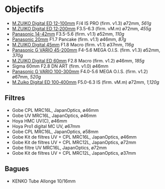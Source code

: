 # Objectifs

  - [M.ZUIKO Digital ED 12-100mm] F/4 IS PRO (firm. v1.3) ø72mm, _561g_
  - [M.ZUIKO Digital ED 12‑200mm] F3.5-6.3 (firm. vM.m) ø72mm, _455g_
  - [Panasonic 14-42mm] F3.5-5.6 (firm. v1.1) ø52mm, _110g_
  - [Panasonic 20mm] F1.7 Pancake (firm. v1.1) ø46mm, _87g_
  - [M.ZUIKO Digital 45mm] F1.8 Macro (firm. v1.1) ø37mm, _116g_
  - [Panasonic G VARIO 45-200mm] F4-5.6 MEGA O.I.S. (firm. v1.3) ø52mm, _370g_
  - [M.ZUIKO Digital ED 60mm] F2.8 Macro (firm. v1.2) ø46mm, _185g_
  - Sigma 60mm F2.8 DN ART (firm. v1.0) ø46mm
  - [Panasonic G VARIO 100-300mm] F4.0-5.6 MEGA O.I.S. (firm. v1.2) ø67mm, _520g_
  - [M.Zuiko Digital ED 100‑400mm] F5.0-6.3 IS (firm. vM.m) ø72mm, _1,120g_


[M.ZUIKO Digital ED 60mm]: https://www.olympus.fr/site/fr/c/lenses/om_d_pen_lenses/m_zuiko/m_zuiko_digital_ed_60mm_1_2_8/m_zuiko_digital_ed_60mm_1_2_8_specifications.html
[M.ZUIKO Digital 45mm]: https://www.olympus.fr/site/fr/c/lenses/om_d_pen_lenses/m_zuiko/m_zuiko_digital_45mm_118/m_zuiko_digital_45mm_118_specifications.html
[Panasonic G VARIO 45-200mm]: https://www.panasonic.com/fr/consumer/appareils-photo-et-camescopes/objectifs/objectifs-lumix/h-fsa45200.html
[Panasonic G VARIO 100-300mm]: https://www.panasonic.com/fr/consumer/appareils-photo-et-camescopes/objectifs/objectifs-lumix/h-fsa100300.html
[M.ZUIKO Digital ED 75‑300mm]: https://www.olympus.fr/site/fr/c/lenses/om_d_pen_lenses/m_zuiko/m_zuiko_digital_ed_75_300mm_1_4_8_6_7_ii/m_zuiko_digital_ed_75_300mm_1_4_8_6_7_ii_specifications.html
[M.ZUIKO Digital ED 12-100mm]: https://www.olympus.fr/site/fr/c/lenses/om_d_pen_lenses/m_zuiko_pro/m_zuiko_digital_ed_12_100mm_1_4_0_is_pro/m_zuiko_digital_ed_12_100mm_1_4_0_is_pro_specifications.html
[M.ZUIKO Digital ED 12‑200mm]: https://www.olympus.fr/site/fr/c/lenses/om_d_pen_lenses/m_zuiko/m_zuiko_digital_12_200mm_f3563/index.html
[M.Zuiko Digital ED 100‑400mm]: https://www.olympus.fr/site/fr/c/lenses/om_d_pen_lenses/m_zuiko/m_zuiko_digital_ed_100_400mm_f5_0_6_3_is/index.html
[Panasonic 14-42mm]: https://www.panasonic.com/fr/consumer/appareils-photo-et-camescopes/objectifs/objectifs-lumix/h-fs1442a.html
[Panasonic 20mm]: https://www.panasonic.com/fr/consumer/appareils-photo-et-camescopes/objectifs/objectifs-lumix/h-h020a.html

## Filtres

- Gobe CPL MRC16L, JapanOptics, ø46mm
- Gobe UV MRC16L, JapanOptics, ø46mm
- Hoya HMC UV(C), ø46mm
- Hoya Pro1 digital MC UV, ø67mm
- Gobe CPL MRC16L, JapanOptics, ø58mm
- Gobe Kit de filtres UV + CPL MRC16L, JapanOptics, ø46mm
- Gobe Kit de filtres UV + CPL MRC12L, JapanOptics, ø72mm
- Gobe filtre UV MRC16L, JapanOptics, ø72mm
- Gobe Kit de filtres UV + CPL MRC12L, JapanOptics, ø37mm

## Bagues

- KENKO Tube Allonge 10/16mm
